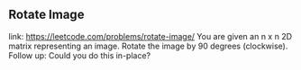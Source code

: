 ## Rotate Image 
link: <https://leetcode.com/problems/rotate-image/>
You are given an n x n 2D matrix representing an image.
Rotate the image by 90 degrees (clockwise).
Follow up:
Could you do this in-place?